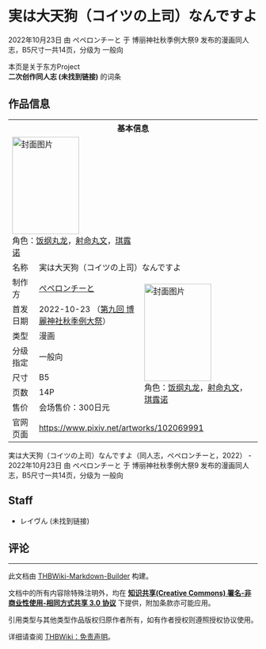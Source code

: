 # 実は大天狗（コイツの上司）なんですよ

<!-- source html: G:\repos\THBWiki-Markdown-Builder\THBWikiMarkdown\Temp\main\2\20\ns0%3A%E5%AE%9F%E3%81%AF%E5%A4%A7%E5%A4%A9%E7%8B%97%EF%BC%88%E3%82%B3%E3%82%A4%E3%83%84%E3%81%AE%E4%B8%8A%E5%8F%B8%EF%BC%89%E3%81%AA%E3%82%93%E3%81%A7%E3%81%99%E3%82%88.html -->

2022年10月23日 由 ぺペロンチーと 于 博丽神社秋季例大祭9 发布的漫画同人志，B5尺寸一共14页，分级为 一般向

本页是关于东方Project  
 **二次创作同人志 (未找到链接)** 的词条

## 作品信息

<table><tbody><tr><th colspan="3">基本信息</th></tr><tr><td class="cover-artwork-mobile" colspan="2"><a href="./文件-実は大天狗（コイツの上司）なんですよ封面.jpg.md" class="image" title="封面图片"><img alt="封面图片" src="https://upload.thwiki.cc/thumb/7/76/%E5%AE%9F%E3%81%AF%E5%A4%A7%E5%A4%A9%E7%8B%97%EF%BC%88%E3%82%B3%E3%82%A4%E3%83%84%E3%81%AE%E4%B8%8A%E5%8F%B8%EF%BC%89%E3%81%AA%E3%82%93%E3%81%A7%E3%81%99%E3%82%88%E5%B0%81%E9%9D%A2.jpg/135px-%E5%AE%9F%E3%81%AF%E5%A4%A7%E5%A4%A9%E7%8B%97%EF%BC%88%E3%82%B3%E3%82%A4%E3%83%84%E3%81%AE%E4%B8%8A%E5%8F%B8%EF%BC%89%E3%81%AA%E3%82%93%E3%81%A7%E3%81%99%E3%82%88%E5%B0%81%E9%9D%A2.jpg" decoding="async" loading="lazy" width="135" height="196" srcset="https://upload.thwiki.cc/thumb/7/76/%E5%AE%9F%E3%81%AF%E5%A4%A7%E5%A4%A9%E7%8B%97%EF%BC%88%E3%82%B3%E3%82%A4%E3%83%84%E3%81%AE%E4%B8%8A%E5%8F%B8%EF%BC%89%E3%81%AA%E3%82%93%E3%81%A7%E3%81%99%E3%82%88%E5%B0%81%E9%9D%A2.jpg/202px-%E5%AE%9F%E3%81%AF%E5%A4%A7%E5%A4%A9%E7%8B%97%EF%BC%88%E3%82%B3%E3%82%A4%E3%83%84%E3%81%AE%E4%B8%8A%E5%8F%B8%EF%BC%89%E3%81%AA%E3%82%93%E3%81%A7%E3%81%99%E3%82%88%E5%B0%81%E9%9D%A2.jpg 1.5x, https://upload.thwiki.cc/thumb/7/76/%E5%AE%9F%E3%81%AF%E5%A4%A7%E5%A4%A9%E7%8B%97%EF%BC%88%E3%82%B3%E3%82%A4%E3%83%84%E3%81%AE%E4%B8%8A%E5%8F%B8%EF%BC%89%E3%81%AA%E3%82%93%E3%81%A7%E3%81%99%E3%82%88%E5%B0%81%E9%9D%A2.jpg/270px-%E5%AE%9F%E3%81%AF%E5%A4%A7%E5%A4%A9%E7%8B%97%EF%BC%88%E3%82%B3%E3%82%A4%E3%83%84%E3%81%AE%E4%B8%8A%E5%8F%B8%EF%BC%89%E3%81%AA%E3%82%93%E3%81%A7%E3%81%99%E3%82%88%E5%B0%81%E9%9D%A2.jpg 2x" data-file-width="826" data-file-height="1200"></a><div class="cover-char">角色：<a href="./饭纲丸龙.md" title="饭纲丸龙">饭纲丸龙</a>，<a href="./射命丸文.md" title="射命丸文">射命丸文</a>，<a href="./琪露诺.md" title="琪露诺">琪露诺</a></div></td>
</tr><tr><td class="label">名称</td><td colspan="2"> 実は大天狗（コイツの上司）なんですよ </td></tr><tr><td class="label">制作方</td><td><a href="./ぺペロンチーと.md" title="ぺペロンチーと">ぺペロンチーと</a></td><td class="cover-artwork" rowspan="7" style="min-width:196px;"><a href="./文件-実は大天狗（コイツの上司）なんですよ封面.jpg.md" class="image" title="封面图片"><img alt="封面图片" src="https://upload.thwiki.cc/thumb/7/76/%E5%AE%9F%E3%81%AF%E5%A4%A7%E5%A4%A9%E7%8B%97%EF%BC%88%E3%82%B3%E3%82%A4%E3%83%84%E3%81%AE%E4%B8%8A%E5%8F%B8%EF%BC%89%E3%81%AA%E3%82%93%E3%81%A7%E3%81%99%E3%82%88%E5%B0%81%E9%9D%A2.jpg/135px-%E5%AE%9F%E3%81%AF%E5%A4%A7%E5%A4%A9%E7%8B%97%EF%BC%88%E3%82%B3%E3%82%A4%E3%83%84%E3%81%AE%E4%B8%8A%E5%8F%B8%EF%BC%89%E3%81%AA%E3%82%93%E3%81%A7%E3%81%99%E3%82%88%E5%B0%81%E9%9D%A2.jpg" decoding="async" loading="lazy" width="135" height="196" srcset="https://upload.thwiki.cc/thumb/7/76/%E5%AE%9F%E3%81%AF%E5%A4%A7%E5%A4%A9%E7%8B%97%EF%BC%88%E3%82%B3%E3%82%A4%E3%83%84%E3%81%AE%E4%B8%8A%E5%8F%B8%EF%BC%89%E3%81%AA%E3%82%93%E3%81%A7%E3%81%99%E3%82%88%E5%B0%81%E9%9D%A2.jpg/202px-%E5%AE%9F%E3%81%AF%E5%A4%A7%E5%A4%A9%E7%8B%97%EF%BC%88%E3%82%B3%E3%82%A4%E3%83%84%E3%81%AE%E4%B8%8A%E5%8F%B8%EF%BC%89%E3%81%AA%E3%82%93%E3%81%A7%E3%81%99%E3%82%88%E5%B0%81%E9%9D%A2.jpg 1.5x, https://upload.thwiki.cc/thumb/7/76/%E5%AE%9F%E3%81%AF%E5%A4%A7%E5%A4%A9%E7%8B%97%EF%BC%88%E3%82%B3%E3%82%A4%E3%83%84%E3%81%AE%E4%B8%8A%E5%8F%B8%EF%BC%89%E3%81%AA%E3%82%93%E3%81%A7%E3%81%99%E3%82%88%E5%B0%81%E9%9D%A2.jpg/270px-%E5%AE%9F%E3%81%AF%E5%A4%A7%E5%A4%A9%E7%8B%97%EF%BC%88%E3%82%B3%E3%82%A4%E3%83%84%E3%81%AE%E4%B8%8A%E5%8F%B8%EF%BC%89%E3%81%AA%E3%82%93%E3%81%A7%E3%81%99%E3%82%88%E5%B0%81%E9%9D%A2.jpg 2x" data-file-width="826" data-file-height="1200"></a><div class="cover-char">角色：<a href="./饭纲丸龙.md" title="饭纲丸龙">饭纲丸龙</a>，<a href="./射命丸文.md" title="射命丸文">射命丸文</a>，<a href="./琪露诺.md" title="琪露诺">琪露诺</a></div></td>
</tr><tr><td class="label">首发日期</td><td>2022-10-23&#160;（<a href="/展会作品列表?e=%E5%8D%9A%E4%B8%BD%E7%A5%9E%E7%A4%BE%E7%A7%8B%E5%AD%A3%E4%BE%8B%E5%A4%A7%E7%A5%AD%239">第九回 博麗神社秋季例大祭</a>）</td></tr><tr><td class="label">类型</td><td>漫画</td></tr><tr><td class="label">分级指定</td><td>一般向</td></tr><tr><td class="label">尺寸</td><td>B5</td></tr><tr><td class="label">页数</td><td>14P</td></tr><tr><td class="label">售价</td><td>会场售价：300日元</td></tr>
<tr><td class="label">官网页面</td><td colspan="2"><a rel="nofollow" class="external free" href="https://www.pixiv.net/artworks/102069991">https://www.pixiv.net/artworks/102069991</a></td></tr></tbody></table>

実は大天狗（コイツの上司）なんですよ（同人志，ぺペロンチーと，2022） - 2022年10月23日 由 ぺペロンチーと 于 博丽神社秋季例大祭9 发布的漫画同人志，B5尺寸一共14页，分级为 一般向

## Staff
- レイヴん (未找到链接)


## 评论




---

此文档由 [THBWiki-Markdown-Builder](https://github.com/Delsin-Yu/THBWiki-Markdown-Builder) 构建。

文档中的所有内容除特殊注明外，均在 [**知识共享(Creative Commons) 署名-非商业性使用-相同方式共享 3.0 协议**](https://creativecommons.org/licenses/by-sa/3.0/deed.zh-hans) 下提供，附加条款亦可能应用。

引用类型与其他类型作品版权归原作者所有，如有作者授权则遵照授权协议使用。

详细请查阅 [THBWiki：免责声明](https://thbwiki.cc/THBWiki:%E5%85%8D%E8%B4%A3%E5%A3%B0%E6%98%8E)。

